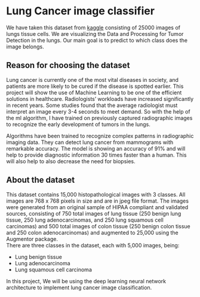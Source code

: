# Lung Cancer image classifier

We have taken this dataset from [kaggle](https://www.kaggle.com/andrewmvd/lung-and-colon-cancer-histopathological-images) consisting of 25000 images of lungs tissue cells. We are visualizing the Data and Processing for Tumor Detection in the lungs.  Our main goal is to predict to which class does the image belongs.

## Reason for choosing the dataset

Lung cancer is currently one of the most vital diseases in society, and patients are more likely to be cured if the disease is spotted earlier. This project will show the use of Machine Learning to be one of the efficient solutions in healthcare. Radiologists’ workloads have increased significantly in recent years. Some studies found that the average radiologist must interpret an image every 3-4 seconds to meet demand. So with the help of the ml algorithm, I have trained on previously captured radiographic images to recognize the early development of tumors in the lungs.

Algorithms have been trained to recognize complex patterns in radiographic imaging data. They can detect lung cancer from mammograms with remarkable accuracy. The model is showing an accuracy of 91%  and will help to provide diagnostic information 30 times faster than a human. This will also help to also decrease the need for biopsies. 

## About the dataset

This dataset contains 15,000 histopathological images with 3 classes. All images are 768 x 768 pixels in size and are in jpeg file format.
The images were generated from an original sample of HIPAA compliant and validated sources, consisting of 750 total images of lung tissue (250 benign lung tissue, 250 lung adenocarcinomas, and 250 lung squamous cell carcinomas) and 500 total images of colon tissue (250 benign colon tissue and 250 colon adenocarcinomas) and augmented to 25,000 using the Augmentor package.  
There are three classes in the dataset, each with 5,000 images, being:  
* Lung benign tissue
* Lung adenocarcinoma
* Lung squamous cell carcinoma

In this project, We will be using the deep learning neural network architecture to implement lung cancer image classification.
